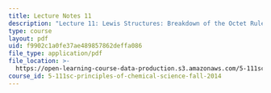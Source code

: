 ```yaml
---
title: Lecture Notes 11
description: "Lecture 11: Lewis Structures: Breakdown of the Octet Rule\r\n"
type: course
layout: pdf
uid: f9902c1a0fe37ae489857862deffa086
file_type: application/pdf
file_location: >-
  https://open-learning-course-data-production.s3.amazonaws.com/5-111sc-principles-of-chemical-science-fall-2014/f9902c1a0fe37ae489857862deffa086_MIT5_111F14_Lec11.pdf
course_id: 5-111sc-principles-of-chemical-science-fall-2014
---
```

